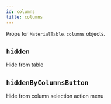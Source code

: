 ```yaml
---
id: columns
title: columns
---
```


Props for `MaterialTable.columns` objects.

## `hidden`

Hide from table

## `hiddenByColumnsButton`

Hide from column selection action menu